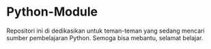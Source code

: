 # Python-Module
Repositori ini di dedikasikan untuk teman-teman yang sedang mencari sumber pembelajaran Python. Semoga bisa mebantu, selamat belajar.
